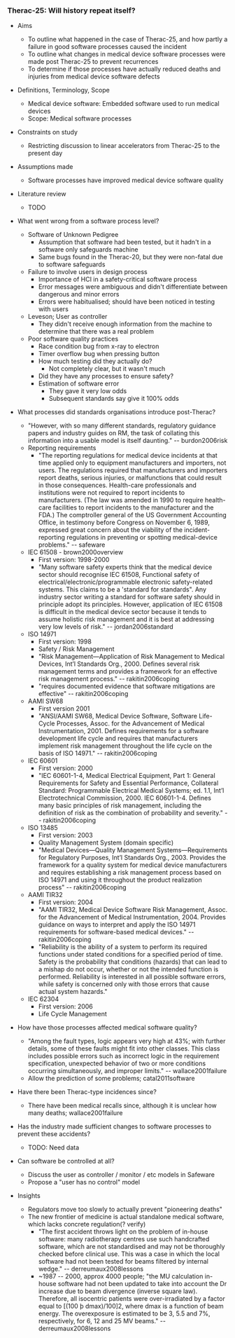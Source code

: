 ### Therac-25: Will history repeat itself?

* Aims
  * To outline what happened in the case of Therac-25, and how partly a failure in good software processes caused the incident
  * To outline what changes in medical device software processes were made post Therac-25 to prevent recurrences 
  * To determine if those processes have actually reduced deaths and injuries from medical device software defects
* Definitions, Terminology, Scope
  * Medical device software: Embedded software used to run medical devices
  * Scope: Medical software processes
* Constraints on study
  * Restricting discussion to linear accelerators from Therac-25 to the present day
* Assumptions made
  * Software processes have improved medical device software quality
* Literature review
  * TODO

* What went wrong from a software process level?
  * Software of Unknown Pedigree
    * Assumption that software had been tested, but it hadn't in a software only safeguards machine
    * Same bugs found in the Therac-20, but they were non-fatal due to software safeguards
  * Failure to involve users in design process
    * Importance of HCI in a safety-critical software process
    * Error messages were ambiguous and didn't differentiate between dangerous and minor errors
    * Errors were habitualised; should have been noticed in testing with users
  * Leveson; User as controller
    * They didn't receive enough information from the machine to determine that there was a real problem
  * Poor software quality practices
    * Race condition bug from x-ray to electron
    * Timer overflow bug when pressing button
    * How much testing did they actually do?
      * Not completely clear, but it wasn't much
    * Did they have any processes to ensure safety?
    * Estimation of software error
      * They gave it very low odds
      * Subsequent standards say give it 100% odds
      
* What processes did standards organisations introduce post-Therac?
  * "However, with so many different standards, regulatory guidance papers and industry guides on RM, the task of collating this information into a usable model is itself daunting." -- burdon2006risk
  * Reporting requirements
    * "The reporting regulations for medical device incidents at that time applied only to equipment manufacturers and importers, not users. The regulations required that manufacturers and importers report deaths, serious injuries, or malfunctions that could result in those consequences. Health-care professionals and institutions were not required to report incidents to manufacturers. (The law was amended in 1990 to require health-care facilities to report incidents to the manufacturer and the FDA.) The comptroller general of the US Government Accounting Office, in testimony before Congress on November 6, 1989, expressed great concern about the viability of the incident-reporting regulations in preventing or spotting medical-device problems." -- safeware
  * IEC 61508 - brown2000overview
    * First version: 1998-2000
    * "Many software safety experts think that the medical device sector should recognise IEC 61508, Functional safety of electrical/electronic/programmable electronic safety-related systems. This claims to be a 'standard for standards". Any industry sector writing a standard for software safety should in principle adopt its principles. However, application of IEC 61508 is difficult in the medical device sector because it tends to assume holistic risk management and it is best at addressing very low levels of risk." -- jordan2006standard
  * ISO 14971
    * First version: 1998
    * Safety / Risk Management
    * "Risk Management—Application of Risk Management to Medical Devices, Int’l Standards Org., 2000. Defines several risk management terms and provides a framework for an effective risk management process." -- rakitin2006coping
    * "requires documented evidence that software mitigations are effective" -- rakitin2006coping
  * AAMI SW68
    * First version 2001
    * "ANSI/AAMI SW68, Medical Device Software, Software Life-Cycle Processes, Assoc. for the Advancement of Medical Instrumentation, 2001. Defines requirements for a software development life cycle and requires that manufacturers implement risk management throughout the life cycle on the basis of ISO 14971." -- rakitin2006coping
  * IEC 60601
    * First version: 2000
    * "IEC 60601-1-4, Medical Electrical Equipment, Part 1: General Requirements for Safety and Essential Performance, Collateral Standard: Programmable Electrical Medical Systems; ed. 1.1, Int’l Electrotechnical Commission, 2000. IEC 60601-1-4. Defines many basic principles of risk management, including the definition of risk as the combination of probability and severity." -- rakitin2006coping
  * ISO 13485 
    * First version: 2003
    * Quality Management System (domain specific)
    * "Medical Devices—Quality Management Systems—Requirements for Regulatory Purposes, Int’l Standards Org., 2003. Provides the framework for a quality system for medical device manufacturers and requires establishing a risk management process based on ISO 14971 and using it throughout the product realization process" -- rakitin2006coping
  * AAMI TIR32
    * First version: 2004
    * "AAMI TIR32, Medical Device Software Risk Management, Assoc. for the Advancement of Medical Instrumentation, 2004. Provides guidance on ways to interpret and apply the ISO 14971 requirements for software-based medical devices." -- rakitin2006coping
    * "Reliability is the ability of a system to perform its required functions under stated conditions for a specified period of time. Safety is the probability that conditions (hazards) that can lead to a mishap do not occur, whether or not the intended function is performed. Reliability is interested in all possible software errors, while safety is concerned only with those errors that cause actual system hazards."
  * IEC 62304
    * First version: 2006
    * Life Cycle Management
  
* How have those processes affected medical software quality?
  * "Among the fault types, logic appears very high at 43%; with further details, some of these faults might fit into other classes. This class includes possible errors such as incorrect logic in the requirement specification, unexpected behavior of two or more conditions occurring simultaneously, and improper limits." -- wallace2001failure
  * Allow the prediction of some problems; catal2011software
  
* Have there been Therac-type incidences since?
  * There have been medical recalls since, although it is unclear how many deaths; wallace2001failure
  
* Has the industry made sufficient changes to software processes to prevent these accidents?
  * TODO: Need data

* Can software be controlled at all?
  * Discuss the user as controller / monitor / etc models in Safeware
  * Propose a "user has no control" model

* Insights
  * Regulators move too slowly to actually prevent "pioneering deaths"
  * The new frontier of medicine is actual standalone medical software, which lacks concrete regulation(? verify)
    * "The first accident throws light on the problem of in-house software: many radiotherapy centres use such handcrafted software, which are not standardised and may not be thoroughly checked before clinical use. This was a case in which the local software had not been tested for beams filtered by internal wedge." -- derreumaux2008lessons
    * ~1987 -- 2000, approx 4000 people; "the MU calculation in-house software had not been updated to take into account the Dr increase due to beam divergence (inverse square law). Therefore, all isocentric patients were over-irradiated by a factor equal to [(100 þ dmax)/100]2, where dmax is a function of beam energy. The overexposure is estimated to be 3, 5.5 and 7%, respectively, for 6, 12 and 25 MV beams."  -- derreumaux2008lessons
